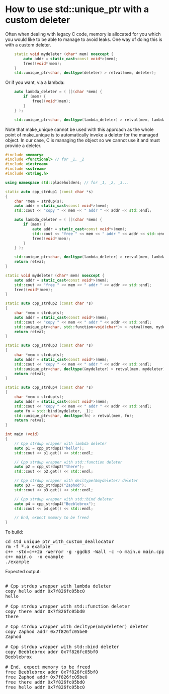 How to use std::unique_ptr with a custom deleter
================================================

Often when dealing with legacy C code, memory is allocated for you which
you would like to be able to manage to avoid leaks. One way of doing this
is with a custom deleter.
```C++
    static void mydeleter (char* mem) noexcept {
        auto addr = static_cast<const void*>(mem);
        free((void*)mem);
    }
    std::unique_ptr<char, decltype(deleter) > retval(mem, deleter);
```
Or if you want, via a lambda:
```C++
    auto lambda_deleter = ( [](char *mem) {
        if (mem) {
            free((void*)mem);
        }
    } );

    std::unique_ptr<char, decltype(lambda_deleter) > retval(mem, lambda_deleter);
```
Note that make_unique cannot be used with this approach as the whole point
of make_unique is to automatically invoke a deleter for the managed object.
In our case, C is managing the object so we cannot use it and must provide
a deleter.
```C++
#include <memory>
#include <functional> // for _1, _2
#include <iostream>
#include <sstream>
#include <string.h>

using namespace std::placeholders; // for _1, _2, _3...

static auto cpp_strdup1 (const char *s)
{
    char *mem = strdup(s);
    auto addr = static_cast<const void*>(mem);
    std::cout << "copy " << mem << " addr " << addr << std::endl;

    auto lambda_deleter = ( [](char *mem) {
        if (mem) {
            auto addr = static_cast<const void*>(mem);
            std::cout << "free " << mem << " addr " << addr << std::endl;
            free((void*)mem);
        }
    } );

    std::unique_ptr<char, decltype(lambda_deleter) > retval(mem, lambda_deleter);
    return retval;
}

static void mydeleter (char* mem) noexcept {
    auto addr = static_cast<const void*>(mem);
    std::cout << "free " << mem << " addr " << addr << std::endl;
    free((void*)mem);
}

static auto cpp_strdup2 (const char *s)
{
    char *mem = strdup(s);
    auto addr = static_cast<const void*>(mem);
    std::cout << "copy " << mem << " addr " << addr << std::endl;
    std::unique_ptr<char, std::function<void(char*)> > retval(mem, mydeleter);
    return retval;
}

static auto cpp_strdup3 (const char *s)
{
    char *mem = strdup(s);
    auto addr = static_cast<const void*>(mem);
    std::cout << "copy " << mem << " addr " << addr << std::endl;
    std::unique_ptr<char, decltype(&mydeleter) > retval(mem, mydeleter);
    return retval;
}

static auto cpp_strdup4 (const char *s)
{
    char *mem = strdup(s);
    auto addr = static_cast<const void*>(mem);
    std::cout << "copy " << mem << " addr " << addr << std::endl;
    auto fn = std::bind(mydeleter, _1);
    std::unique_ptr<char, decltype(fn) > retval(mem, fn);
    return retval;
}

int main (void)
{
    // Cpp strdup wrapper with lambda deleter
    auto p1 = cpp_strdup1("hello");
    std::cout << p1.get() << std::endl;

    // Cpp strdup wrapper with std::function deleter
    auto p2 = cpp_strdup2("there");
    std::cout << p2.get() << std::endl;

    // Cpp strdup wrapper with decltype(&mydeleter) deleter
    auto p3 = cpp_strdup3("Zaphod");
    std::cout << p3.get() << std::endl;

    // Cpp strdup wrapper with std::bind deleter
    auto p4 = cpp_strdup4("Beeblebrox");
    std::cout << p4.get() << std::endl;

    // End, expect memory to be freed
}
```
To build:
<pre>
cd std_unique_ptr_with_custom_deallocator
rm -f *.o example
c++ -std=c++2a -Werror -g -ggdb3 -Wall -c -o main.o main.cpp
c++ main.o  -o example
./example
</pre>
Expected output:
<pre>

# Cpp strdup wrapper with lambda deleter
copy hello addr 0x7f826fc05bc0
hello

# Cpp strdup wrapper with std::function deleter
copy there addr 0x7f826fc05bd0
there

# Cpp strdup wrapper with decltype(&mydeleter) deleter
copy Zaphod addr 0x7f826fc05be0
Zaphod

# Cpp strdup wrapper with std::bind deleter
copy Beeblebrox addr 0x7f826fc05bf0
Beeblebrox

# End, expect memory to be freed
free Beeblebrox addr 0x7f826fc05bf0
free Zaphod addr 0x7f826fc05be0
free there addr 0x7f826fc05bd0
free hello addr 0x7f826fc05bc0
</pre>
